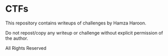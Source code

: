 # CTFs

This repository contains writeups of challenges by Hamza Haroon. 

Do not repost/copy any writeup or challenge without explicit permission of the author.

All Rights Reserved
